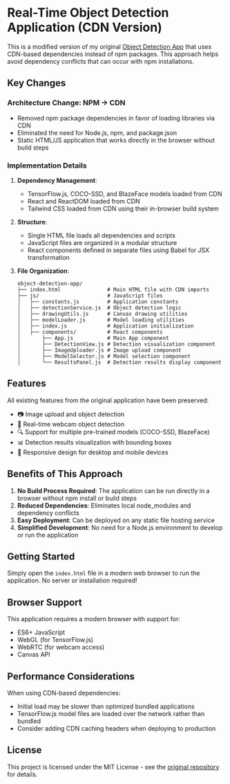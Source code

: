 # Real-Time Object Detection Application (CDN Version)

This is a modified version of my original [Object Detection App](https://github.com/Assem-ElQersh/Object-Detection-App) that uses CDN-based dependencies instead of npm packages. This approach helps avoid dependency conflicts that can occur with npm installations.

## Key Changes

### Architecture Change: NPM → CDN
- Removed npm package dependencies in favor of loading libraries via CDN
- Eliminated the need for Node.js, npm, and package.json
- Static HTML/JS application that works directly in the browser without build steps

### Implementation Details

1. **Dependency Management**:
   - TensorFlow.js, COCO-SSD, and BlazeFace models loaded from CDN
   - React and ReactDOM loaded from CDN
   - Tailwind CSS loaded from CDN using their in-browser build system

2. **Structure**:
   - Single HTML file loads all dependencies and scripts
   - JavaScript files are organized in a modular structure
   - React components defined in separate files using Babel for JSX transformation

3. **File Organization**:
   ```
   object-detection-app/
   ├── index.html               # Main HTML file with CDN imports
   ├── js/                      # JavaScript files
   │   ├── constants.js         # Application constants
   │   ├── detectionService.js  # Object detection logic
   │   ├── drawingUtils.js      # Canvas drawing utilities
   │   ├── modelLoader.js       # Model loading utilities
   │   ├── index.js             # Application initialization
   │   ├── components/          # React components
   │       ├── App.js           # Main App component
   │       ├── DetectionView.js # Detection visualization component
   │       ├── ImageUploader.js # Image upload component
   │       ├── ModelSelector.js # Model selection component
   │       └── ResultsPanel.js  # Detection results display component
   ```

## Features

All existing features from the original application have been preserved:

- 📷 Image upload and object detection
- 🎥 Real-time webcam object detection
- 🔍 Support for multiple pre-trained models (COCO-SSD, BlazeFace)
- 📊 Detection results visualization with bounding boxes
- 📱 Responsive design for desktop and mobile devices

## Benefits of This Approach

1. **No Build Process Required**: The application can be run directly in a browser without npm install or build steps
2. **Reduced Dependencies**: Eliminates local node_modules and dependency conflicts
3. **Easy Deployment**: Can be deployed on any static file hosting service
4. **Simplified Development**: No need for a Node.js environment to develop or run the application

## Getting Started

Simply open the `index.html` file in a modern web browser to run the application. No server or installation required!

## Browser Support

This application requires a modern browser with support for:

- ES6+ JavaScript
- WebGL (for TensorFlow.js)
- WebRTC (for webcam access)
- Canvas API

## Performance Considerations

When using CDN-based dependencies:
- Initial load may be slower than optimized bundled applications
- TensorFlow.js model files are loaded over the network rather than bundled
- Consider adding CDN caching headers when deploying to production

## License

This project is licensed under the MIT License - see the [original repository](https://github.com/Assem-ElQersh/Object-Detection-App) for details.

